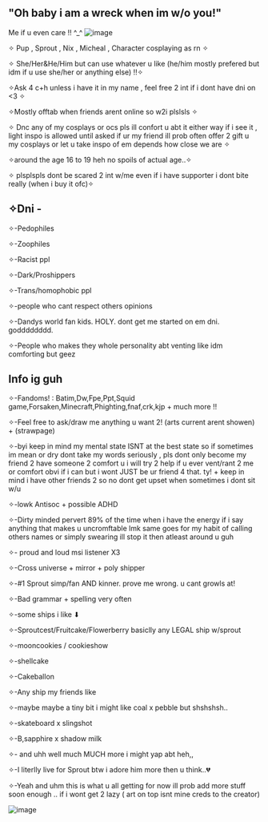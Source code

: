 ## "Oh baby i am a wreck when im w/o you!"


Me if u even care !! ^_^
![image](https://github.com/user-attachments/assets/9fc6c35b-b501-4ae9-8587-ee8f737e353c)







✧ Pup , Sprout , Nix , Micheal , Character cosplaying as rn ✧

✧ She/Her&He/Him but can use whatever u like (he/him mostly prefered but idm if u use she/her or anything else) !!✧

✧Ask 4 c+h unless i have it in my name , feel free 2 int if i dont have dni on <3 ✧

✧Mostly offtab when friends arent online so w2i plslsls ✧

✧ Dnc any of my cosplays or ocs pls ill confort u abt it either way if i see it , light inspo is allowed until asked if ur my friend ill prob often offer 2 gift u my cosplays or let u take inspo of em depends how close we are ✧

✧around the age 16 to 19 heh no spoils of actual age..✧

✧ plsplspls dont be scared 2 int w/me even if i have supporter i dont bite really (when i buy it ofc)✧

## ✧Dni -

✧-Pedophiles

✧-Zoophiles

✧-Racist ppl

✧-Dark/Proshippers

✧-Trans/homophobic ppl

✧-people who cant respect others opinions

✧-Dandys world fan kids. HOLY. dont get me started on em dni. godddddddd.

✧-People who makes they whole personality abt venting like idm comforting but geez

## Info ig guh

✧-Fandoms! : Batim,Dw,Fpe,Ppt,Squid game,Forsaken,Minecraft,Phighting,fnaf,crk,kjp + much more !!

✧-Feel free to ask/draw me anything u want 2! (arts current arent showen)  + (strawpage)

✧-byi keep in mind my mental state ISNT at the best state so if sometimes im mean or dry dont take my words seriously , pls dont only become my friend 2 have someone 2 comfort u i will try 2 help if u ever vent/rant 2 me or comfort obvi if i can but i wont JUST be ur friend 4 that. ty! + keep in mind i have other friends 2 so no dont get upset when sometimes i dont sit w/u

✧-lowk Antisoc + possible ADHD

✧-Dirty minded pervert 89% of the time when i have the energy if i say anything that makes u uncromftable lmk same goes for my habit of calling others names or simply swearing ill stop it then atleast around u guh

✧- proud and loud msi listener X3

✧-Cross universe + mirror + poly shipper

✧-#1 Sprout simp/fan AND kinner. prove me wrong. u cant growls at!

✧-Bad grammar + spelling very often

✧-some ships i like ⬇

✧-Sproutcest/Fruitcake/Flowerberry basiclly any LEGAL ship w/sprout 

✧-mooncookies / cookieshow

✧-shellcake

✧-Cakeballon

✧-Any ship my friends like

✧-maybe maybe a tiny bit i might like coal x pebble but shshshsh..

✧-skateboard x slingshot

✧-B,sapphire x shadow milk 

✧- and uhh well much MUCH more i might yap abt heh,,

✧-I literlly live for Sprout btw i adore him more then u think..💔






✧-Yeah and uhm this is what u all getting for now ill prob add more stuff soon enough .. if i wont get 2 lazy ( art on top isnt mine creds to the creator)

![image](https://github.com/user-attachments/assets/b90b59b9-5c91-4c6d-8fba-899d0f813d7d)







































